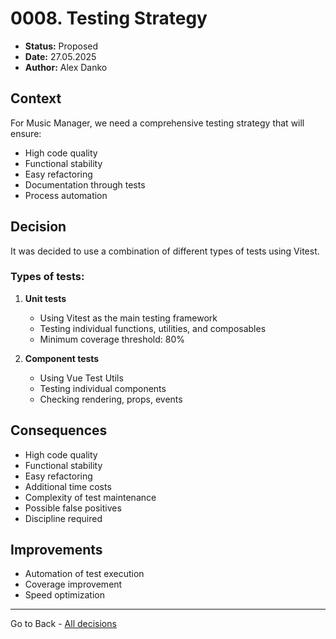 # 0008. Testing Strategy

- **Status:** Proposed
- **Date:** 27.05.2025
- **Author:** Alex Danko

## Context

For Music Manager, we need a comprehensive testing strategy that will ensure:
- High code quality
- Functional stability
- Easy refactoring
- Documentation through tests
- Process automation

## Decision

It was decided to use a combination of different types of tests using Vitest.

### Types of tests:
1. **Unit tests**
   - Using Vitest as the main testing framework
   - Testing individual functions, utilities, and composables
   - Minimum coverage threshold: 80%

2. **Component tests**
   - Using Vue Test Utils
   - Testing individual components
   - Checking rendering, props, events

## Consequences
- High code quality
- Functional stability
- Easy refactoring
- Additional time costs
- Complexity of test maintenance
- Possible false positives
- Discipline required

## Improvements
- Automation of test execution
- Coverage improvement
- Speed optimization 

---
Go to Back - [All decisions](../README.md)
